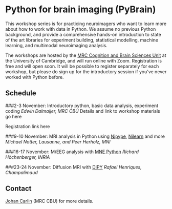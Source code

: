 # Python for brain imaging (PyBrain)
This workshop series is for practicing neuroimagers who want to learn more about how to
work with data in Python. We assume no previous Python background, and provide a
comprehensive hands-on introduction to state of the art libraries for experiment
building, statistical modelling, machine learning, and multimodal neuroimaging analysis.

The workshops are hosted by the [MRC Cognition and Brain Sciences
Unit](https://www.mrc-cbu.cam.ac.uk/) at the University of Cambridge, and will run
online with Zoom. Registration is free and will open soon. It will be possible to
register separately for each workshop, but please do sign up for the introductory
session if you've never worked with Python before.
 
## Schedule

###2-3 November: Introductory python, basic data analysis, experiment coding
*Edwin Dalmaijer, MRC CBU*
Details and link to workshop materials go here

Registration link here

###9-10 November: MRI analysis in Python using [Nipype](https://nipype.readthedocs.io/en/latest/), [Nilearn](https://nilearn.github.io/) and more
*Michael Notter, Lausanne, and Peer Herholz, MNI*

###16-17 November: M/EEG analysis with [MNE Python](https://mne.tools/stable/index.html)
*Richard Höchenberger, INRIA*

###23-24 November: Diffusion MRI with [DIPY](https://dipy.org/)
*Rafael Henriques, Champalimaud*

## Contact
[Johan Carlin](http://www.mrc-cbu.cam.ac.uk/people/Johan.Carlin/) (MRC CBU) for more details.
